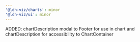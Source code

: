 ```yaml
---
'@ldn-viz/charts': minor
'@ldn-viz/ui': minor
---
```


ADDED: chartDescription modal to Footer for use in chart and chartDescription for accessibility to ChartContainer
